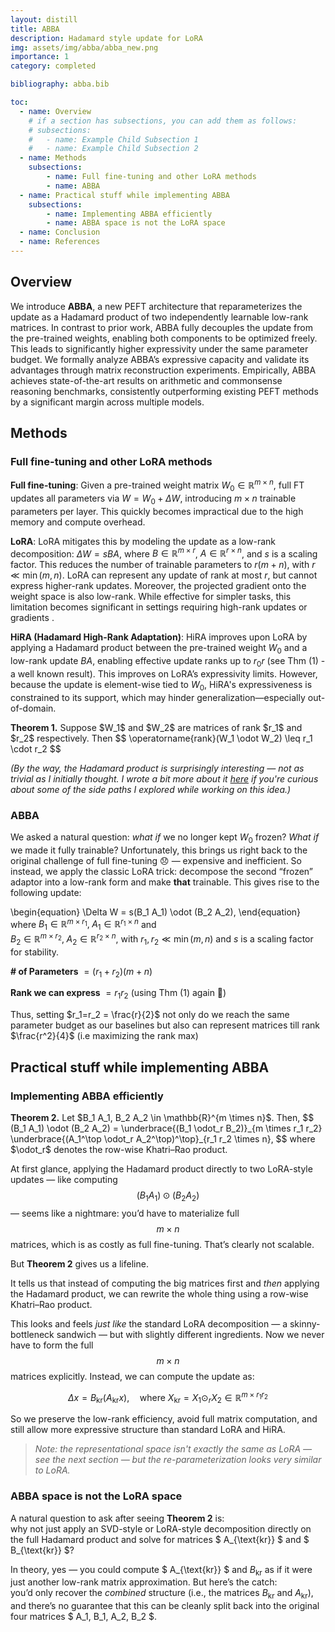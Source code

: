 ```yaml
---
layout: distill
title: ABBA
description: Hadamard style update for LoRA
img: assets/img/abba/abba_new.png
importance: 1
category: completed

bibliography: abba.bib

toc:
  - name: Overview
    # if a section has subsections, you can add them as follows:
    # subsections:
    #   - name: Example Child Subsection 1
    #   - name: Example Child Subsection 2
  - name: Methods
    subsections:
        - name: Full fine-tuning and other LoRA methods
        - name: ABBA
  - name: Practical stuff while implementing ABBA
    subsections:
        - name: Implementing ABBA efficiently
        - name: ABBA space is not the LoRA space
  - name: Conclusion
  - name: References
---
```


## Overview

We introduce **ABBA**, a new PEFT architecture that reparameterizes the update as a Hadamard product of two independently learnable low-rank matrices. In contrast to prior work, ABBA fully decouples the update from the pre-trained weights, enabling both components to be optimized freely. This leads to significantly higher expressivity under the same parameter budget. We formally analyze ABBA’s expressive capacity and validate its advantages through matrix reconstruction experiments.
Empirically, ABBA achieves state-of-the-art results on arithmetic and commonsense reasoning benchmarks, consistently outperforming existing PEFT methods by a significant margin across multiple models.

## Methods

### Full fine-tuning and other LoRA methods
**Full fine-tuning**: Given a pre-trained weight matrix $W_0 \in \mathbb{R}^{m \times n}$, full FT updates all parameters via $W = W_0 + \Delta W$, introducing $m \times n$ trainable parameters per layer. This quickly becomes impractical due to the high memory and compute overhead.

**LoRA**<d-cite key="lora"></d-cite>: LoRA mitigates this by modeling the update as a low-rank decomposition: $\Delta W = sBA$, where $B \in \mathbb{R}^{m \times r}$, $A \in \mathbb{R}^{r \times n}$, and $s$ is a scaling factor. This reduces the number of trainable parameters to $r(m + n)$, with $r \ll \min(m, n)$. LoRA can represent any update of rank at most $r$, but cannot express higher-rank updates. Moreover, the projected gradient onto the weight space is also low-rank. While effective for simpler tasks, this limitation becomes significant in settings requiring high-rank updates or gradients <d-cite key="LoRA-Pro"></d-cite><d-cite key="ponkshe2025initializationusingupdateapproximation"></d-cite>.

**HiRA (Hadamard High-Rank Adaptation)**<d-cite key="huang2025hira"></d-cite>: HiRA improves upon LoRA by applying a Hadamard product between the pre-trained weight $W_0$ and a low-rank update $BA$, enabling effective update ranks up to $r_0 r$ (see Thm (1) - a well known result). This improves on LoRA’s expressivity limits. However, because the update is element-wise tied to $W_0$, HiRA's expressiveness is constrained to its support, which may hinder generalization—especially out-of-domain.

<div class="theorem">
  <strong>Theorem 1.</strong>
  Suppose $W_1$ and $W_2$ are matrices of rank $r_1$ and $r_2$ respectively. Then
  $$
  \operatorname{rank}(W_1 \odot W_2) \leq r_1 \cdot r_2
  $$
</div>

_(By the way, the Hadamard product is surprisingly interesting — not as trivial as I initially thought. I wrote a bit more about it [here](../hadamard-musings) if you're curious about some of the side paths I explored while working on this idea.)_

### ABBA

We asked a natural question: *what if* we no longer kept $W_0$ frozen? *What if* we made it fully trainable? Unfortunately, this brings us right back to the original challenge of full fine-tuning 😞 — expensive and inefficient. So instead, we apply the classic LoRA trick: decompose the second “frozen” adaptor into a low-rank form and make **that** trainable. This gives rise to the following update:

\begin{equation}
\Delta W = s(B_1 A_1) \odot (B_2 A_2),
\end{equation}
where $B_1 \in \mathbb{R}^{m \times r_1},\; A_1 \in \mathbb{R}^{r_1 \times n}$ and  
$B_2 \in \mathbb{R}^{m \times r_2},\; A_2 \in \mathbb{R}^{r_2 \times n}$, with $r_1, r_2 \ll \min(m, n)$ and $s$ is a scaling factor for stability.

**# of Parameters** $= (r_1 + r_2)(m+n)$ 

**Rank we can express** $= r_1 r_2$ (using Thm (1) again 👀)

Thus, setting $r_1=r_2 = \frac{r}{2}$ not only do we reach the same parameter budget as our baselines but also can represent matrices till rank $\frac{r^2}{4}$ (i.e maximizing the rank max)

<!-- <div class="row mt-3">
    <div class="col-sm mt-3 mt-md-0">
        {% include figure.html path="assets/img/abba/abba_new.png" class="img-fluid rounded z-depth-1" %}
    </div>
    <div class="col-sm mt-3 mt-md-0">
        {% include figure.html path="assets/img/abba/loss_landscape_2.png" class="img-fluid rounded z-depth-1" %}
    </div>
</div>
<div class="caption">
   <strong>Left</strong>: Illustration of ABBA’s parameterization, where the update is expressed as the Hadamard product of two learnable low-rank matrices. <strong>Right</strong>: A toy experiment demonstrating ABBA’s optimization behavior. We first train a 2-layer MLP to classify the first 8 MNIST digits, then fine-tune it to recognize the last 2. ABBA converges faster and achieves better final performance.
</div> -->

## Practical stuff while implementing ABBA

### Implementing ABBA efficiently

<div class="theorem">
  <strong>Theorem 2.</strong><d-cite key="slyusar1997new"></d-cite>
  Let $B_1 A_1, B_2 A_2 \in \mathbb{R}^{m \times n}$. Then,
$$
(B_1 A_1) \odot (B_2 A_2) = \underbrace{(B_1 \odot_r B_2)}_{m \times r_1 r_2} \underbrace{(A_1^\top \odot_r A_2^\top)^\top}_{r_1 r_2 \times n},
$$
where $\odot_r$ denotes the row-wise Khatri–Rao product.
</div>



At first glance, applying the Hadamard product directly to two LoRA-style updates — like computing $$ (B_1 A_1) \odot (B_2 A_2) $$ — seems like a nightmare: you’d have to materialize full $$ m \times n $$ matrices, which is as costly as full fine-tuning. That’s clearly not scalable.

But **Theorem 2** gives us a lifeline.

It tells us that instead of computing the big matrices first and *then* applying the Hadamard product, we can rewrite the whole thing using a row-wise Khatri–Rao product.

This looks and feels *just like* the standard LoRA decomposition — a skinny-bottleneck sandwich — but with slightly different ingredients. Now we never have to form the full $$ m \times n $$ matrices explicitly. Instead, we can compute the update as:

$$
\Delta x = B_{\text{kr}} (A_{\text{kr}} x), \quad \text{where } X_{\text{kr}} = X_1 \odot_r X_2 \in \mathbb{R}^{m \times r_1r_2}
$$

So we preserve the low-rank efficiency, avoid full matrix computation, and still allow more expressive structure than standard LoRA and HiRA.

> _Note: the representational space isn't exactly the same as LoRA — see the next section — but the re-parameterization looks very similar to LoRA._

### ABBA space is not the LoRA space

A natural question to ask after seeing **Theorem 2** is:  
why not just apply an SVD-style or LoRA-style decomposition directly on the full Hadamard product and solve for matrices $ A_{\text{kr}} $ and $ B_{\text{kr}} $?

In theory, yes — you could compute $ A_{\text{kr}} $ and $B_{\text{kr}}$ as if it were just another low-rank matrix approximation. But here’s the catch:  
you’d only recover the *combined* structure (i.e., the matrices $B_{\text{kr}}$ and $A_{\text{kr}}$), and there’s no guarantee that this can be cleanly split back into the original four matrices $ A_1, B_1, A_2, B_2 $.

